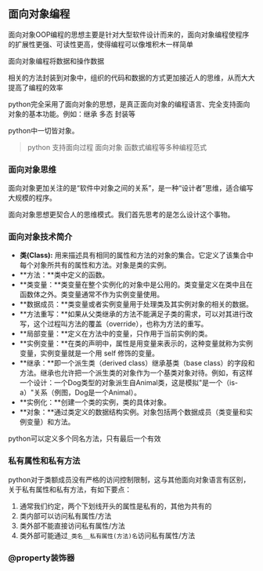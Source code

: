 ## 面向对象编程

面向对象OOP编程的思想主要是针对大型软件设计而来的，面向对象编程使程序的扩展性更强、可读性更高，使得编程可以像堆积木一样简单

面向对象编程将数据和操作数据

相关的方法封装到对象中，组织的代码和数据的方式更加接近人的思维，从而大大提高了编程的效率

python完全采用了面向对象的思想，是真正面向对象的编程语言、完全支持面向对象的基本功能。例如：继承  多态  封装等

python中一切皆对象。

> python 支持面向过程 面向对象 函数式编程等多种编程范式

### 面向对象思维

面向对象更加关注的是“软件中对象之间的关系”，是一种“设计者”思维，适合编写大规模的程序。

面向对象思想更契合人的思维模式。我们首先思考的是怎么设计这个事物。

### 面向对象技术简介

- **类(Class):** 用来描述具有相同的属性和方法的对象的集合。它定义了该集合中每个对象所共有的属性和方法。对象是类的实例。
- **方法：**类中定义的函数。
- **类变量：**类变量在整个实例化的对象中是公用的。类变量定义在类中且在函数体之外。类变量通常不作为实例变量使用。
- **数据成员：**类变量或者实例变量用于处理类及其实例对象的相关的数据。
- **方法重写：**如果从父类继承的方法不能满足子类的需求，可以对其进行改写，这个过程叫方法的覆盖（override），也称为方法的重写。
- **局部变量：**定义在方法中的变量，只作用于当前实例的类。
- **实例变量：**在类的声明中，属性是用变量来表示的，这种变量就称为实例变量，实例变量就是一个用 self 修饰的变量。
- **继承：**即一个派生类（derived class）继承基类（base class）的字段和方法。继承也允许把一个派生类的对象作为一个基类对象对待。例如，有这样一个设计：一个Dog类型的对象派生自Animal类，这是模拟"是一个（is-a）"关系（例图，Dog是一个Animal）。
- **实例化：**创建一个类的实例，类的具体对象。
- **对象：**通过类定义的数据结构实例。对象包括两个数据成员（类变量和实例变量）和方法。



python可以定义多个同名方法，只有最后一个有效

### 私有属性和私有方法

python对于类额成员没有严格的访问控制限制，这与其他面向对象语言有区别，关于私有属性和私有方法，有如下要点：

1. 通常我们约定，两个下划线开头的属性是私有的，其他为共有的
2. 类内部可以访问私有属性/方法
3. 类外部不能直接访问私有属性/方法
4. 类外部可能通过`_类名__私有属性(方法)名`访问私有属性/方法

### @property装饰器 